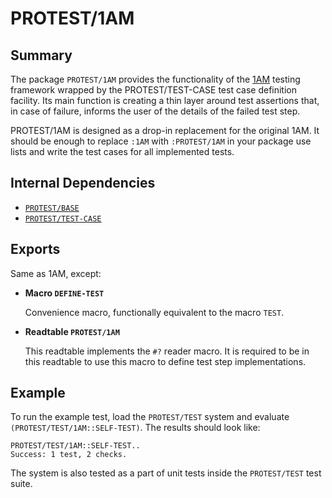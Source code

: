 # PROTEST/1AM

## Summary

The package `PROTEST/1AM` provides the functionality of the
[1AM](https://github.com/lmj/1am/) testing framework wrapped by the
PROTEST/TEST-CASE test case definition facility. Its main function is creating a
thin layer around test assertions that, in case of failure, informs the user of
the details of the failed test step.

PROTEST/1AM is designed as a drop-in replacement for the original 1AM. It should
be enough to replace `:1AM` with `:PROTEST/1AM` in your package use lists and
write the test cases for all implemented tests.

## Internal Dependencies

  * [`PROTEST/BASE`](base.md)
  * [`PROTEST/TEST-CASE`](test-case.md)

## Exports

Same as 1AM, except:

  * **Macro `DEFINE-TEST`**

    Convenience macro, functionally equivalent to the macro `TEST`.

  * **Readtable `PROTEST/1AM`**

    This readtable implements the `#?` reader macro. It is required to be in this
    readtable to use this macro to define test step implementations.

## Example

To run the example test, load the `PROTEST/TEST` system and evaluate
`(PROTEST/TEST/1AM::SELF-TEST)`. The results should look like:

```common-lisp
PROTEST/TEST/1AM::SELF-TEST..
Success: 1 test, 2 checks.
```

The system is also tested as a part of unit tests inside the `PROTEST/TEST` test suite.
